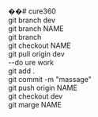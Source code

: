 ��#   c u r e 3 6 0 </br>
 
git branch dev</br>
git branch NAME</br>
git branch </br>
git checkout NAME</br>
git pull origin dev</br>
--do ure work</br>
git add .</br>
git commit -m "massage"</br>
git push origin NAME</br>
git checkout dev</br>
git marge NAME</br>
